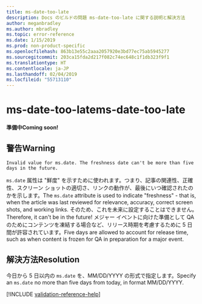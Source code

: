 ```yaml
---
title: ms-date-too-late
description: Docs のビルドの問題 ms-date-too-late に関する説明と解決方法
author: meganbradley
ms.author: mbradley
ms.topic: error-reference
ms.date: 1/15/2019
ms.prod: non-product-specific
ms.openlocfilehash: 863b13e55c2aaa2057920e3bd77ec75ab5945277
ms.sourcegitcommit: 203ca15fda2d217f082c74ec648c1f1db323f9f1
ms.translationtype: HT
ms.contentlocale: ja-JP
ms.lasthandoff: 02/04/2019
ms.locfileid: "55713110"
---
```

# <a name="ms-date-too-late"></a><span data-ttu-id="189c7-103">ms-date-too-late</span><span class="sxs-lookup"><span data-stu-id="189c7-103">ms-date-too-late</span></span>

<span data-ttu-id="189c7-104">**準備中**</span><span class="sxs-lookup"><span data-stu-id="189c7-104">**Coming soon!**</span></span>

## <a name="warning"></a><span data-ttu-id="189c7-105">警告</span><span class="sxs-lookup"><span data-stu-id="189c7-105">Warning</span></span>

`Invalid value for ms.date. The freshness date can't be more than five days in the future.`

<span data-ttu-id="189c7-106">`ms.date` 属性は "鮮度" を示すために使われます。つまり、記事の関連性、正確性、スクリーン ショットの適切さ、リンクの動作が、最後にいつ確認されたのかを示します。</span><span class="sxs-lookup"><span data-stu-id="189c7-106">The `ms.date` attribute is used to indicate "freshness" - that is, when the article was last reviewed for relevance, accuracy, correct screen shots, and working links.</span></span> <span data-ttu-id="189c7-107">そのため、これを未来に設定することはできません。</span><span class="sxs-lookup"><span data-stu-id="189c7-107">Therefore, it can't be in the future!</span></span> <span data-ttu-id="189c7-108">メジャー イベントに向けた準備として QA のためにコンテンツを凍結する場合など、リリース時期を考慮するために 5 日間が許容されています。</span><span class="sxs-lookup"><span data-stu-id="189c7-108">Five days are allowed to account for release time, such as when content is frozen for QA in preparation for a major event.</span></span>

## <a name="resolution"></a><span data-ttu-id="189c7-109">解決方法</span><span class="sxs-lookup"><span data-stu-id="189c7-109">Resolution</span></span>

<span data-ttu-id="189c7-110">今日から 5 日以内の `ms.date` を、MM/DD/YYYY の形式で指定します。</span><span class="sxs-lookup"><span data-stu-id="189c7-110">Specify an `ms.date` no more than five days from today, in format MM/DD/YYYY.</span></span>

<!--make sure to add this file to your includes folder and verify the path-->
[!INCLUDE [validation-reference-help](includes/validation-reference-help.md)]
